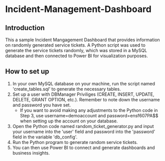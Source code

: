 # Incident-Management-Dashboard

## Introduction
This a sample Incident Mangagement Dashboard that provides information on randomly generated service tickets. A Python script was used to generate the service tickets randomly, which was stored in a MySQL database and then connected to Power BI for visualization purposes.

## How to set up
1. In your own MySQL database on your machine, run the script named 'create_tables.sql' to generate the necessary tables.
2. Set up a user with DBManager Priviliges (CREATE, INSERT, UPDATE, DELETE, GRANT OPTION, etc.). Remember to note down the username and password you have set.
   - If you want to avoid making any adjustments to the Python code in Step 3, use username=demoaccount and password=ensf607PA$$ when setting up the account on your database.
3. Open the Python code named random_ticket_generator.py and input your username into the 'user' field and password into the 'password' field in the variable 'db_config'.
4. Run the Python program to generate random service tickets.
5. You can then use Power BI to connect and generate dashboards and business insights.
